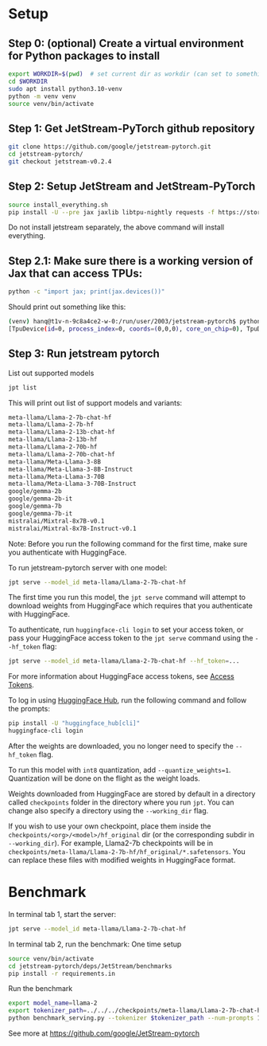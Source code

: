 # Setup

## Step 0: (optional) Create a virtual environment for Python packages to install

```bash
export WORKDIR=$(pwd)  # set current dir as workdir (can set to something else)
cd $WORKDIR
sudo apt install python3.10-venv
python -m venv venv
source venv/bin/activate
```

## Step 1: Get JetStream-PyTorch github repository

```bash
git clone https://github.com/google/jetstream-pytorch.git
cd jetstream-pytorch/
git checkout jetstream-v0.2.4
```

## Step 2: Setup JetStream and JetStream-PyTorch
```bash
source install_everything.sh
pip install -U --pre jax jaxlib libtpu-nightly requests -f https://storage.googleapis.com/jax-releases/jax_nightly_releases.html -f https://storage.googleapis.com/jax-releases/libtpu_releases.html
```


Do not install jetstream separately, the above command will install everything.

## Step 2.1: Make sure there is a working version of Jax that can access TPUs:

```bash
python -c "import jax; print(jax.devices())"
```

Should print out something like this:

```bash
(venv) hanq@t1v-n-9c8a4ce2-w-0:/run/user/2003/jetstream-pytorch$ python -c "import jax; print(jax.devices())"
[TpuDevice(id=0, process_index=0, coords=(0,0,0), core_on_chip=0), TpuDevice(id=1, process_index=0, coords=(1,0,0), core_on_chip=0), TpuDevice(id=2, process_index=0, coords=(0,1,0), core_on_chip=0), TpuDevice(id=3, process_index=0, coords=(1,1,0), core_on_chip=0), TpuDevice(id=4, process_index=0, coords=(0,2,0), core_on_chip=0), TpuDevice(id=5, process_index=0, coords=(1,2,0), core_on_chip=0), TpuDevice(id=6, process_index=0, coords=(0,3,0), core_on_chip=0), TpuDevice(id=7, process_index=0, coords=(1,3,0), core_on_chip=0)]
```


## Step 3: Run jetstream pytorch

List out supported models

```bash
jpt list
```

This will print out list of support models and variants:

```bash
meta-llama/Llama-2-7b-chat-hf
meta-llama/Llama-2-7b-hf
meta-llama/Llama-2-13b-chat-hf
meta-llama/Llama-2-13b-hf
meta-llama/Llama-2-70b-hf
meta-llama/Llama-2-70b-chat-hf
meta-llama/Meta-Llama-3-8B
meta-llama/Meta-Llama-3-8B-Instruct
meta-llama/Meta-Llama-3-70B
meta-llama/Meta-Llama-3-70B-Instruct
google/gemma-2b
google/gemma-2b-it
google/gemma-7b
google/gemma-7b-it
mistralai/Mixtral-8x7B-v0.1
mistralai/Mixtral-8x7B-Instruct-v0.1
```

Note: Before you run the following command for the first time, make sure you
authenticate with HuggingFace. 

To run jetstream-pytorch server with one model:
```bash
jpt serve --model_id meta-llama/Llama-2-7b-chat-hf
```

The first time you run this model, the `jpt serve` command will attempt
to download weights from HuggingFace which requires that you authenticate with
HuggingFace. 

To authenticate, run `huggingface-cli login` to set your access token, or pass 
your HuggingFace access token to the `jpt serve` command using the `--hf_token` 
flag:

```bash
jpt serve --model_id meta-llama/Llama-2-7b-chat-hf --hf_token=...
```

For more information about HuggingFace access tokens, see [Access Tokens](https://huggingface.co/docs/hub/en/security-tokens). 

To log in using [HuggingFace Hub](https://huggingface.co/docs/hub/en/index), 
run the following command and follow the prompts:

```bash
pip install -U "huggingface_hub[cli]"
huggingface-cli login
```

After the weights are downloaded, you no longer need to specify the `--hf_token`
flag.

To run this model with `int8` quantization, add `--quantize_weights=1`.
Quantization will be done on the flight as the weight loads.

Weights downloaded from HuggingFace are stored by default in a directory called
`checkpoints` folder in the directory where you run `jpt`. You can change also
specify a directory using the `--working_dir` flag.

If you wish to use your own checkpoint, place them inside the 
`checkpoints/<org>/<model>/hf_original` dir (or the corresponding subdir in 
`--working_dir`). For example, Llama2-7b checkpoints will be in `checkpoints/meta-llama/Llama-2-7b-hf/hf_original/*.safetensors`. You can replace these files with modified weights in 
HuggingFace format. 

# Benchmark

In terminal tab 1, start the server:
```bash
jpt serve --model_id meta-llama/Llama-2-7b-chat-hf
```

In terminal tab 2, run the benchmark:
One time setup
```bash
source venv/bin/activate
cd jetstream-pytorch/deps/JetStream/benchmarks
pip install -r requirements.in
```

Run the benchmark
```bash
export model_name=llama-2
export tokenizer_path=../../../checkpoints/meta-llama/Llama-2-7b-chat-hf/hf_original/tokenizer.model
python benchmark_serving.py --tokenizer $tokenizer_path --num-prompts 1000  --dataset openorca --save-request-outputs --warmup-mode=sampled --model=$model_name
```

See more at https://github.com/google/JetStream-pytorch
